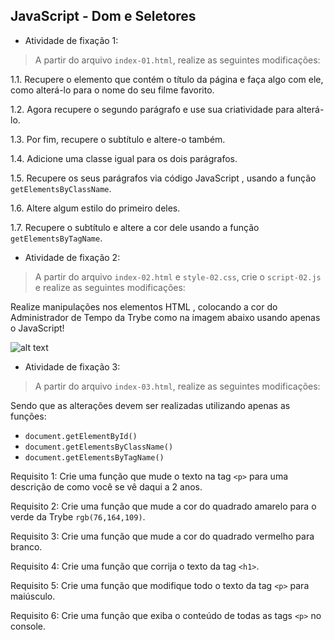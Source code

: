 ## JavaScript - Dom e Seletores


- Atividade de fixação 1:
> A partir do arquivo `index-01.html`, realize as seguintes modificações:

1.1. Recupere o elemento que contém o título da página e faça algo com ele, como alterá-lo para o nome do seu filme favorito.

1.2. Agora recupere o segundo parágrafo e use sua criatividade para alterá-lo.

1.3. Por fim, recupere o subtítulo e altere-o também.

1.4. Adicione uma classe igual para os dois parágrafos.

1.5. Recupere os seus parágrafos via código JavaScript , usando a função `getElementsByClassName`.

1.6. Altere algum estilo do primeiro deles.

1.7. Recupere o subtítulo e altere a cor dele usando a função `getElementsByTagName`.


- Atividade de fixação 2:
> A partir do arquivo `index-02.html` e `style-02.css`, crie o `script-02.js` e realize as seguintes modificações:

Realize manipulações nos elementos HTML , colocando a cor do Administrador de Tempo da Trybe como na imagem abaixo usando apenas o JavaScript!

![alt text](https://s3.us-east-2.amazonaws.com/assets.app.betrybe.com/fundamentals/javascript/images/time-exercise-808be0ece63a2ab6b8801ce6f5e5636c.png)


- Atividade de fixação 3:
> A partir do arquivo `index-03.html`, realize as seguintes modificações:

Sendo que as alterações devem ser realizadas utilizando apenas as funções:
* `document.getElementById()`
* `document.getElementsByClassName()`
* `document.getElementsByTagName()`
 
Requisito 1: Crie uma função que mude o texto na tag `<p>` para uma descrição de como você se vê daqui a 2 anos.

Requisito 2: Crie uma função que mude a cor do quadrado amarelo para o verde da Trybe `rgb(76,164,109)`.

Requisito 3: Crie uma função que mude a cor do quadrado vermelho para branco.

Requisito 4: Crie uma função que corrija o texto da tag `<h1>`.

Requisito 5: Crie uma função que modifique todo o texto da tag `<p>` para maiúsculo.

Requisito 6: Crie uma função que exiba o conteúdo de todas as tags `<p>` no console.
